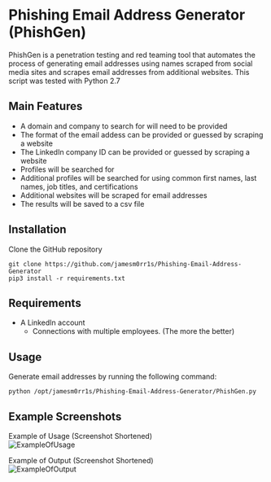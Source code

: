 # Phishing Email Address Generator (PhishGen)

PhishGen is a penetration testing and red teaming tool that automates the process of generating email addresses using names scraped from social media sites and scrapes email addresses from additional websites. This script was tested with Python 2.7

## Main Features

 - A domain and company to search for will need to be provided
 - The format of the email addess can be provided or guessed by scraping a website
 - The LinkedIn company ID can be provided or guessed by scraping a website
 - Profiles will be searched for
 - Additional profiles will be searched for using common first names, last names, job titles, and certifications
 - Additional websites will be scraped for email addresses
 - The results will be saved to a csv file

## Installation

Clone the GitHub repository
```
git clone https://github.com/jamesm0rr1s/Phishing-Email-Address-Generator
pip3 install -r requirements.txt
```

## Requirements

 - A LinkedIn account
   - Connections with multiple employees. (The more the better)

## Usage

Generate email addresses by running the following command:
```
python /opt/jamesm0rr1s/Phishing-Email-Address-Generator/PhishGen.py
```

## Example Screenshots

Example of Usage (Screenshot Shortened)  
![ExampleOfUsage](screenshot1.png?raw=true "ExampleOfUsage")

Example of Output (Screenshot Shortened)  
![ExampleOfOutput](screenshot2.png?raw=true "ExampleOfOutput")
